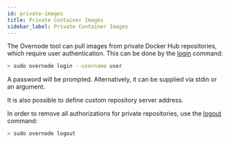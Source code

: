 ```yaml
---
id: private-images
title: Private Container Images
sidebar_label: Private Container Images
---
```


The Overnode tool can pull images from private Docker Hub repositories, which require user authentication. This can be done by the [login](cli-reference/login) command:

```bash
> sudo overnode login --username user
```

A password will be prompted. Alternatively, it can be supplied via stdin or an argument.

It is also possible to define custom repository server address.

In order to remove all authorizations for private repositories, use the [logout](cli-reference/logout) command:

```bash
> sudo overnode logout
```


